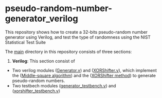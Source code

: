# pseudo-random-number-generator_verilog
This repository shows how to create a 32-bits pseudo-random number generator using Verilog, and test the type of randomness using the NIST Statistical Test Suite

The [main](main/) directory in this repository consists of three sections:
1. **Verilog**: This section consist of
  - Two verilog modules ([Generator.v](main/verilog/Generator.v)) and ([XORShifter.v](main/verilog/XORShifter.v)), which implement the ([Middle-square algorithm](https://en.wikipedia.org/wiki/Middle-square_method)) and the ([XORShifter method](https://en.wikipedia.org/wiki/Xorshift)) to generate pseudo-random numbers.
  - Two testbech modules ([generator_testbench.v](main/verilog/generator_testbench.v)) and ([xorshifter_testbench.v](main/verilog/xorshifter_testbench.v))
